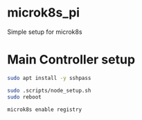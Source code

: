 # microk8s_pi
Simple setup for microk8s



# Main Controller setup

```bash
sudo apt install -y sshpass

sudo .scripts/node_setup.sh
sudo reboot

microk8s enable registry
```